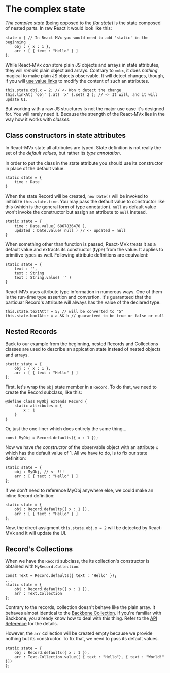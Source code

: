 # The complex state

*The complex state* (being opposed to the _flat state_) is the state composed of nested parts.
In raw React it would look like this:

    state = { // In React-MVx you would need to add 'static' in the beginning
        obj : { x : 1 },
        arr : [ { text : "Hello" } ]
    };

While React-MVx _can_ store plain JS objects and arrays in state attributes, they will _remain_
plain object and arrays. Contrary to `mobx`, it does _nothing_ magical to make plain JS objects observable.
It will detect changes, though, if you will [use value links](https://github.com/Volicon/NestedLink/blob/master/docs/api.md#links-to-object-and-arrays) to modify the content of such an attributes.

    this.state.obj.x = 2; // <- Won't detect the change
    this.linkAt( 'obj' ).at( 'x' ).set( 2 ); // <- It will, and it will update UI.

But working with a raw JS structures is not the major use case it's designed for.
You will rarely need it. Because the strength of the React-MVx lies in the way how it works 
with _classes_.

## Class constructors in state attributes

In React-MVx state all attributes are typed. State definition is not really the set
 of the _default values_, but rather its _type annotation_.

In order to put the class in the state attribute you should use its constructor in place of the default value. 

    static state = {
        time : Date
    }

When the state Record will be created, `new Date()` will be invoked to initialize `this.state.time`.
You may pass the default value to constructor like this (which is the general form of type annotation). `null` as default value won't invoke the constructor but assign an attribute to `null` instead.

    static state = {
        time : Date.value( 6867836478 ),
        updated : Date.value( null ) // <- updated = null
    }

When something other than function is passed, React-MVx treats it as a default value and extracts its constructor (type) from the value. It applies to primitive types as well. Following attribute definitions are equivalent:

    static state = {
        text : '',
        text : String
        text : String.value( '' )
    }

React-MVx uses attribute type information in numerous ways. One of them is the run-time type assertion and convertion. It's guaranteed that the particuar Record's attribute will always has the value of the declared type.

    this.state.textAttr = 5; // will be converted to "5"
    this.state.boolAttr = a && b // guaranteed to be true or false or null

## Nested Records

Back to our example from the beginning, nested Records and Collections classes are used to describe an appication state instead of nested objects and arrays.

    static state = {
        obj : { x : 1 },
        arr : [ { text : "Hello" } ]
    };

First, let's wrap the `obj` state member in a `Record`. To do that, we need to create the
Record subclass, like this:

    @define class MyObj extends Record {
        static attributes = {
            x : 1
        }
    }

Or, just the one-liner which does entirely the same thing...

    const MyObj = Record.defaults({ x : 1 });

Now we have _the constructor_ of the observable object with an attribute `x` which has the default value of 1. All we have to do, is to fix our state definition:

    static state = {
        obj : MyObj, // <- !!!
        arr : [ { text : "Hello" } ]
    };

If we don't need to reference MyObj anywhere else, we could make an inline Record definition:

    static state = {
        obj : Record.defaults({ x : 1 }),
        arr : [ { text : "Hello" } ]
    };

Now, the direct assigment `this.state.obj.x = 2` will be detected by React-MVx and it will update the UI.

## Record's Collections

When we have the `Record` subclass, the its collection's constructor is obtained with `MyRecord.Collection`:

    const Text = Record.defaults({ text : "Hello" });
    ...
    static state = {
        obj : Record.defaults({ x : 1 }),
        arr : Text.Collection
    };

Contrary to the records, collection doesn't behave like the plain array. It behaves almost 
identical to the [Backbone Collection](http://backbonejs.org/#Collection). If you're familiar with Backbone, you already know how to deal with this thing. Refer to the [API Reference]() for the details.

However, the `arr` collection will be created empty because we provide nothing but its constructor.
To fix that, we need to pass its default values.

    static state = {
        obj : Record.defaults({ x : 1 }),
        arr : Text.Collection.value([ { text : "Hello"}, { text : "World!" }])
    };

